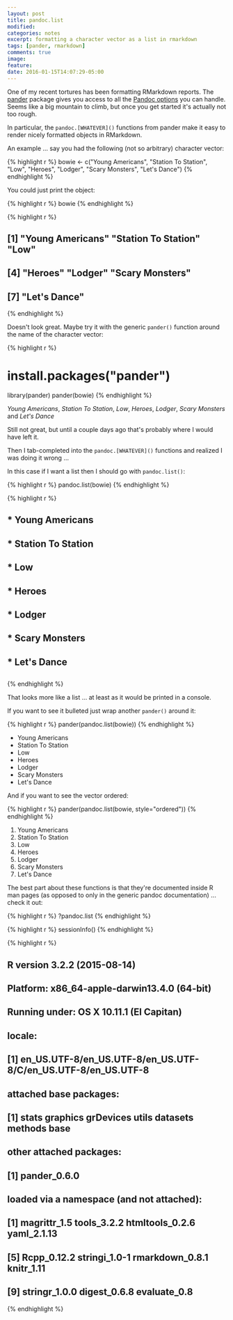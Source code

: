 ```yaml
---
layout: post
title: pandoc.list
modified:
categories: notes
excerpt: formatting a character vector as a list in rmarkdown
tags: [pander, rmarkdown]
comments: true
image:
feature:
date: 2016-01-15T14:07:29-05:00
---
```


One of my recent tortures has been formatting RMarkdown reports. The [pander](https://cran.r-project.org/web/packages/pander/index.html) package gives you access to all the [Pandoc options](http://pandoc.org/README.html) you can handle. Seems like a big mountain to climb, but once you get started it's actually not too rough.

In particular, the `pandoc.[WHATEVER]()` functions from pander make it easy to render nicely formatted objects in RMarkdown. 

An example ... say you had the following (not so arbitrary) character vector:


{% highlight r %}
bowie <- c("Young Americans", "Station To Station", "Low", "Heroes", "Lodger", "Scary Monsters", "Let's Dance")
{% endhighlight %}

You could just print the object:


{% highlight r %}
bowie
{% endhighlight %}

{% highlight r %}
## [1] "Young Americans"    "Station To Station" "Low"               
## [4] "Heroes"             "Lodger"             "Scary Monsters"    
## [7] "Let's Dance"
{% endhighlight %}

Doesn't look great. Maybe try it with the generic `pander()` function around the name of the character vector:


{% highlight r %}
# install.packages("pander")
library(pander)
pander(bowie)
{% endhighlight %}

_Young Americans_, _Station To Station_, _Low_, _Heroes_, _Lodger_, _Scary Monsters_ and _Let's Dance_

Still not great, but until a couple days ago that's probably where I would have left it. 

Then I tab-completed into the `pandoc.[WHATEVER]()` functions and realized I was doing it wrong ... 

In this case if I want a list then I should go with `pandoc.list()`:


{% highlight r %}
pandoc.list(bowie)
{% endhighlight %}

{% highlight r %}
## 
## * Young Americans 
## * Station To Station 
## * Low 
## * Heroes 
## * Lodger 
## * Scary Monsters 
## * Let's Dance 
## 
## <!-- end of list -->
{% endhighlight %}

That looks more like a list ... at least as it would be printed in a console.

If you want to see it bulleted just wrap another `pander()` around it:


{% highlight r %}
pander(pandoc.list(bowie))
{% endhighlight %}


* Young Americans 
* Station To Station 
* Low 
* Heroes 
* Lodger 
* Scary Monsters 
* Let's Dance 

<!-- end of list -->

And if you want to see the vector ordered:


{% highlight r %}
pander(pandoc.list(bowie, style="ordered"))
{% endhighlight %}


1. Young Americans 
2. Station To Station 
3. Low 
4. Heroes 
5. Lodger 
6. Scary Monsters 
7. Let's Dance 

<!-- end of list -->

The best part about these functions is that they're documented inside R man pages (as opposed to only in the generic pandoc documentation) ... check it out:


{% highlight r %}
?pandoc.list
{% endhighlight %}


{% highlight r %}
sessionInfo()
{% endhighlight %}

{% highlight r %}
## R version 3.2.2 (2015-08-14)
## Platform: x86_64-apple-darwin13.4.0 (64-bit)
## Running under: OS X 10.11.1 (El Capitan)
## 
## locale:
## [1] en_US.UTF-8/en_US.UTF-8/en_US.UTF-8/C/en_US.UTF-8/en_US.UTF-8
## 
## attached base packages:
## [1] stats     graphics  grDevices utils     datasets  methods   base     
## 
## other attached packages:
## [1] pander_0.6.0
## 
## loaded via a namespace (and not attached):
##  [1] magrittr_1.5    tools_3.2.2     htmltools_0.2.6 yaml_2.1.13    
##  [5] Rcpp_0.12.2     stringi_1.0-1   rmarkdown_0.8.1 knitr_1.11     
##  [9] stringr_1.0.0   digest_0.6.8    evaluate_0.8
{% endhighlight %}
